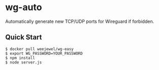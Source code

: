 # wg-auto

Automatically generate new TCP/UDP ports for Wireguard if forbidden.

## Quick Start

```
$ docker pull weejewel/wg-easy
$ export WG_PASSWORD=YOUR_PASSWORD
$ npm install
$ node server.js
```
